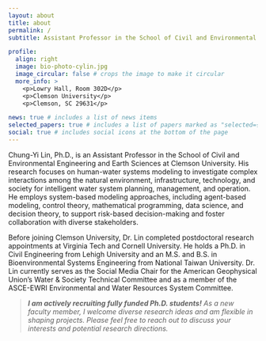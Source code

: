 ```yaml
---
layout: about
title: about
permalink: /
subtitle: Assistant Professor in the School of Civil and Environmental Engineering and Earth Sciences at Clemson University

profile:
  align: right
  image: bio-photo-cylin.jpg
  image_circular: false # crops the image to make it circular
  more_info: >
    <p>Lowry Hall, Room 302D</p>
    <p>Clemson University</p>
    <p>Clemson, SC 29631</p>

news: true # includes a list of news items
selected_papers: true # includes a list of papers marked as "selected={true}"
social: true # includes social icons at the bottom of the page
---
```


Chung-Yi Lin, Ph.D., is an Assistant Professor in the School of Civil and Environmental Engineering and Earth Sciences at Clemson University. His research focuses on human-water systems modeling to investigate complex interactions among the natural environment, infrastructure, technology, and society for intelligent water system planning, management, and operation. He employs system-based modeling approaches, including agent-based modeling, control theory, mathematical programming, data science, and decision theory, to support risk-based decision-making and foster collaboration with diverse stakeholders.

Before joining Clemson University, Dr. Lin completed postdoctoral research appointments at Virginia Tech and Cornell University. He holds a Ph.D. in Civil Engineering from Lehigh University and an M.S. and B.S. in Bioenvironmental Systems Engineering from National Taiwan University. Dr. Lin currently serves as the Social Media Chair for the American Geophysical Union’s Water & Society Technical Committee and as a member of the ASCE-EWRI Environmental and Water Resources System Committee.

>***I am actively recruiting fully funded Ph.D. students!** As a new faculty member, I welcome diverse research ideas and am flexible in shaping projects. Please feel free to reach out to discuss your interests and potential research directions.*
